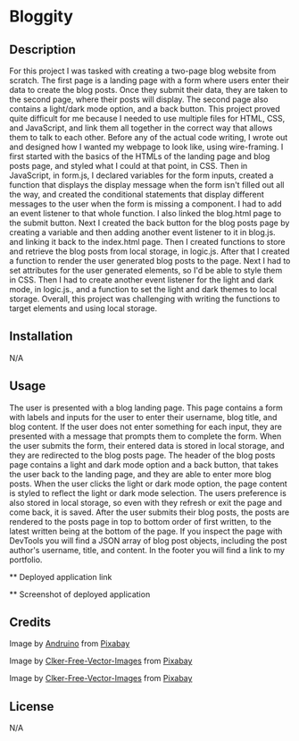# Bloggity


## Description

For this project I was tasked with creating a two-page blog website from scratch. The first page is a landing page with a form where users enter their data to create the blog posts. Once they submit their data, they are taken to the second page, where their posts will display. The second page also contains a light/dark mode option, and a back button. This project proved quite difficult for me because I needed to use multiple files for HTML, CSS, and JavaScript, and link them all together in the correct way that allows them to talk to each other. Before any of the actual code writing, I wrote out and designed how I wanted my webpage to look like, using wire-framing. I first started with the basics of the HTMLs of the landing page and blog posts page, and styled what I could at that point, in CSS. Then in JavaScript, in form.js, I declared variables for the form inputs, created a function that displays the display message when the form isn't filled out all the way, and created the conditional statements that display different messages to the user when the form is missing a component. I had to add an event listener to that whole function. I also linked the blog.html page to the submit button. Next I created the back button for the blog posts page by creating a variable and then adding another event listener to it in blog.js. and linking it back to the index.html page. Then I created functions to store and retrieve the blog posts from local storage, in logic.js. After that I created a function to render the user generated blog posts to the page. Next I had to set attributes for the user generated elements, so I'd be able to style them in CSS. Then I had to create another event listener for the light and dark mode, in logic.js., and a function to set the light and dark themes to local storage. Overall, this project was challenging with writing the functions to target elements and using local storage.


## Installation

N/A


## Usage

The user is presented with a blog landing page. This page contains a form with labels and inputs for the user to enter their username, blog title, and blog content. If the user does not enter something for each input, they are presented with a message that prompts them to complete the form. When the user submits the form, their entered data is stored in local storage, and they are redirected to the blog posts page. The header of the blog posts page contains a light and dark mode option and a back button, that takes the user back to the landing page, and they are able to enter more blog posts. When the user clicks the light or dark mode option, the page content is styled to reflect the light or dark mode selection. The users preference is also stored in local storage, so even with they refresh or exit the page and come back, it is saved. After the user submits their blog posts, the posts are rendered to the posts page in top to bottom order of first written, to the latest written being at the bottom of the page. If you inspect the page with DevTools you will find a JSON array of blog post objects, including the post author's username, title, and content. In the footer you will find a link to my portfolio. 

** Deployed application link

** Screenshot of deployed application


 ## Credits

Image by <a href="https://pixabay.com/users/andruino-10513081/?utm_source=link-attribution&utm_medium=referral&utm_campaign=image&utm_content=8203505">Andruino</a> from <a href="https://pixabay.com//?utm_source=link-attribution&utm_medium=referral&utm_campaign=image&utm_content=8203505">Pixabay</a>


Image by <a href="https://pixabay.com/users/clker-free-vector-images-3736/?utm_source=link-attribution&utm_medium=referral&utm_campaign=image&utm_content=41620">Clker-Free-Vector-Images</a> from <a href="https://pixabay.com//?utm_source=link-attribution&utm_medium=referral&utm_campaign=image&utm_content=41620">Pixabay</a>


Image by <a href="https://pixabay.com/users/clker-free-vector-images-3736/?utm_source=link-attribution&utm_medium=referral&utm_campaign=image&utm_content=41615">Clker-Free-Vector-Images</a> from <a href="https://pixabay.com//?utm_source=link-attribution&utm_medium=referral&utm_campaign=image&utm_content=41615">Pixabay</a>


## License 

N/A